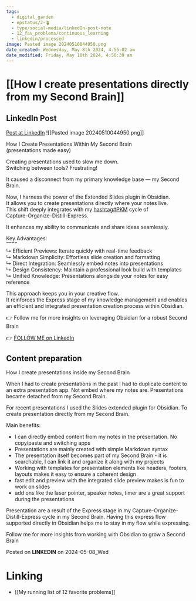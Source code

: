 ```yaml
---
tags:
  - digital_garden
  - epstatus/2-🪴
  - type/social-media/linkedIn-post-note
  - 12_fav_problems/continuous_learning
  - linkedin/processed
image: Pasted image 20240510044950.png
date_created: Wednesday, May 8th 2024, 4:55:02 am
date_modified: Friday, May 10th 2024, 4:50:39 am
---
```

# [[How I create presentations directly from my Second Brain]]
## LinkedIn Post
[Post at LinkedIn](https://www.linkedin.com/posts/sebastiankamilli_pkm-activity-7193867273005133824-jMOT?utm_source=share&utm_medium=member_desktop)
![[Pasted image 20240510044950.png]]

How I Create Presentations Within My Second Brain  
(presentations made easy)  
  
Creating presentations used to slow me down.  
Switching between tools? Frustrating!  
  
It caused a disconnect from my primary knowledge base — my Second Brain.  
  
Now, I harness the power of the Extended Slides plugin in Obsidian.  
It allows you to create presentations directly where your notes live.  
This shift deeply integrates with my [hashtag#PKM](https://www.linkedin.com/feed/hashtag/?keywords=pkm&highlightedUpdateUrns=urn%3Ali%3Aactivity%3A7193867273005133824) cycle of  
Capture-Organize-Distill-Express.  
  
It enhances my ability to communicate and share ideas seamlessly.  
  
Key Advantages:  
‾‾‾‾  
↳ Efficient Previews: Iterate quickly with real-time feedback  
↳ Markdown Simplicity: Effortless slide creation and formatting  
↳ Direct Integration: Seamlessly embed notes into presentations  
↳ Design Consistency: Maintain a professional look build with templates  
↳ Unified Knowledge: Presentations alongside your notes for easy reference  
  
This approach keeps you in your creative flow.  
It reinforces the Express stage of my knowledge management and enables an efficient and integrated presentation creation process within Obsidian.  
  
👉 Follow me for more insights on leveraging Obsidian for a robust Second Brain
  

👉 [FOLLOW ME on LinkedIn](https://www.linkedin.com/comm/mynetwork/discovery-see-all?usecase=PEOPLE_FOLLOWS&followMember=sebastiankamilli)

## Content preparation

How I create presentations inside my Second Brain

When I had to create presentations in the past I had to duplicate content to an extra presentation app. Not embed where my notes are. Presentations became detached from my Second Brain.

For recent presentations I used the Slides extended plugin for Obsidian. 
To create presentation directly from my Second Brain. 

Main benefits:
+ I can directly embed content from my notes in the presentation. No copy/paste and switching apps
+ Presentations are mainly created with simple Markdown syntax
+ The presentation itself becomes part of my Second Brain - it is searchable, I can link it and organize it along with my projects 
+ Working with templates for presentation elements like headers, footers, layouts makes it easy to ensure a coherent design
+ fast edit and preview with the integrated slide preview makes is fun to work on slides
+ add ons like the laser pointer, speaker notes, timer are a great support during the presentations

Presentation are a result of the Express stage in my Capture-Organize-Distill-Express cycle in my Second Brain. Having this express flow supported directly in Obsidian helps me to stay in my flow while expressing. 

Follow me for more insights from working with Obsidian to grow a Second Brain

Posted on **LINKEDIN** on 2024-05-08_Wed
# Linking
+ [[My running list of 12 favorite problems]]